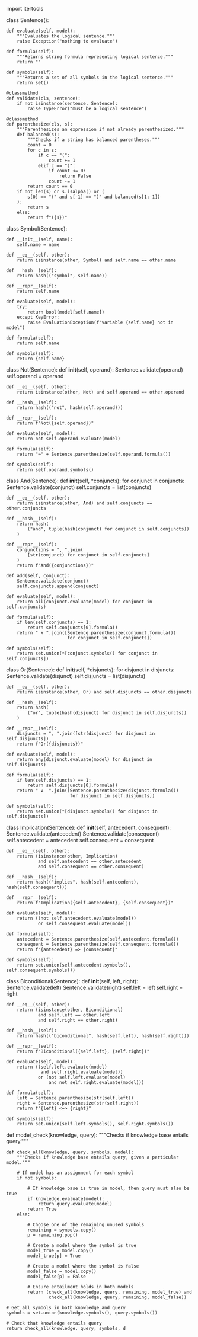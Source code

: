 import itertools


class Sentence():

    def evaluate(self, model):
        """Evaluates the logical sentence."""
        raise Exception("nothing to evaluate")

    def formula(self):
        """Returns string formula representing logical sentence."""
        return ""

    def symbols(self):
        """Returns a set of all symbols in the logical sentence."""
        return set()

    @classmethod
    def validate(cls, sentence):
        if not isinstance(sentence, Sentence):
            raise TypeError("must be a logical sentence")

    @classmethod
    def parenthesize(cls, s):
        """Parenthesizes an expression if not already parenthesized."""
        def balanced(s):
            """Checks if a string has balanced parentheses."""
            count = 0
            for c in s:
                if c == "(":
                    count += 1
                elif c == ")":
                    if count <= 0:
                        return False
                    count -= 1
            return count == 0
        if not len(s) or s.isalpha() or (
            s[0] == "(" and s[-1] == ")" and balanced(s[1:-1])
        ):
            return s
        else:
            return f"({s})"


class Symbol(Sentence):

    def __init__(self, name):
        self.name = name

    def __eq__(self, other):
        return isinstance(other, Symbol) and self.name == other.name

    def __hash__(self):
        return hash(("symbol", self.name))

    def __repr__(self):
        return self.name

    def evaluate(self, model):
        try:
            return bool(model[self.name])
        except KeyError:
            raise EvaluationException(f"variable {self.name} not in model")

    def formula(self):
        return self.name

    def symbols(self):
        return {self.name}


class Not(Sentence):
    def __init__(self, operand):
        Sentence.validate(operand)
        self.operand = operand

    def __eq__(self, other):
        return isinstance(other, Not) and self.operand == other.operand

    def __hash__(self):
        return hash(("not", hash(self.operand)))

    def __repr__(self):
        return f"Not({self.operand})"

    def evaluate(self, model):
        return not self.operand.evaluate(model)

    def formula(self):
        return "¬" + Sentence.parenthesize(self.operand.formula())

    def symbols(self):
        return self.operand.symbols()


class And(Sentence):
    def __init__(self, *conjuncts):
        for conjunct in conjuncts:
            Sentence.validate(conjunct)
        self.conjuncts = list(conjuncts)

    def __eq__(self, other):
        return isinstance(other, And) and self.conjuncts == other.conjuncts

    def __hash__(self):
        return hash(
            ("and", tuple(hash(conjunct) for conjunct in self.conjuncts))
        )

    def __repr__(self):
        conjunctions = ", ".join(
            [str(conjunct) for conjunct in self.conjuncts]
        )
        return f"And({conjunctions})"

    def add(self, conjunct):
        Sentence.validate(conjunct)
        self.conjuncts.append(conjunct)

    def evaluate(self, model):
        return all(conjunct.evaluate(model) for conjunct in self.conjuncts)

    def formula(self):
        if len(self.conjuncts) == 1:
            return self.conjuncts[0].formula()
        return " ∧ ".join([Sentence.parenthesize(conjunct.formula())
                           for conjunct in self.conjuncts])

    def symbols(self):
        return set.union(*[conjunct.symbols() for conjunct in self.conjuncts])


class Or(Sentence):
    def __init__(self, *disjuncts):
        for disjunct in disjuncts:
            Sentence.validate(disjunct)
        self.disjuncts = list(disjuncts)

    def __eq__(self, other):
        return isinstance(other, Or) and self.disjuncts == other.disjuncts

    def __hash__(self):
        return hash(
            ("or", tuple(hash(disjunct) for disjunct in self.disjuncts))
        )

    def __repr__(self):
        disjuncts = ", ".join([str(disjunct) for disjunct in self.disjuncts])
        return f"Or({disjuncts})"

    def evaluate(self, model):
        return any(disjunct.evaluate(model) for disjunct in self.disjuncts)

    def formula(self):
        if len(self.disjuncts) == 1:
            return self.disjuncts[0].formula()
        return " ∨  ".join([Sentence.parenthesize(disjunct.formula())
                            for disjunct in self.disjuncts])

    def symbols(self):
        return set.union(*[disjunct.symbols() for disjunct in self.disjuncts])


class Implication(Sentence):
    def __init__(self, antecedent, consequent):
        Sentence.validate(antecedent)
        Sentence.validate(consequent)
        self.antecedent = antecedent
        self.consequent = consequent

    def __eq__(self, other):
        return (isinstance(other, Implication)
                and self.antecedent == other.antecedent
                and self.consequent == other.consequent)

    def __hash__(self):
        return hash(("implies", hash(self.antecedent), hash(self.consequent)))

    def __repr__(self):
        return f"Implication({self.antecedent}, {self.consequent})"

    def evaluate(self, model):
        return ((not self.antecedent.evaluate(model))
                or self.consequent.evaluate(model))

    def formula(self):
        antecedent = Sentence.parenthesize(self.antecedent.formula())
        consequent = Sentence.parenthesize(self.consequent.formula())
        return f"{antecedent} => {consequent}"

    def symbols(self):
        return set.union(self.antecedent.symbols(), self.consequent.symbols())


class Biconditional(Sentence):
    def __init__(self, left, right):
        Sentence.validate(left)
        Sentence.validate(right)
        self.left = left
        self.right = right

    def __eq__(self, other):
        return (isinstance(other, Biconditional)
                and self.left == other.left
                and self.right == other.right)

    def __hash__(self):
        return hash(("biconditional", hash(self.left), hash(self.right)))

    def __repr__(self):
        return f"Biconditional({self.left}, {self.right})"

    def evaluate(self, model):
        return ((self.left.evaluate(model)
                 and self.right.evaluate(model))
                or (not self.left.evaluate(model)
                    and not self.right.evaluate(model)))

    def formula(self):
        left = Sentence.parenthesize(str(self.left))
        right = Sentence.parenthesize(str(self.right))
        return f"{left} <=> {right}"

    def symbols(self):
        return set.union(self.left.symbols(), self.right.symbols())


def model_check(knowledge, query):
    """Checks if knowledge base entails query."""

    def check_all(knowledge, query, symbols, model):
        """Checks if knowledge base entails query, given a particular model."""

        # If model has an assignment for each symbol
        if not symbols:

            # If knowledge base is true in model, then query must also be true
            if knowledge.evaluate(model):
                return query.evaluate(model)
            return True
        else:

            # Choose one of the remaining unused symbols
            remaining = symbols.copy()
            p = remaining.pop()

            # Create a model where the symbol is true
            model_true = model.copy()
            model_true[p] = True

            # Create a model where the symbol is false
            model_false = model.copy()
            model_false[p] = False

            # Ensure entailment holds in both models
            return (check_all(knowledge, query, remaining, model_true) and
                    check_all(knowledge, query, remaining, model_false))

    # Get all symbols in both knowledge and query
    symbols = set.union(knowledge.symbols(), query.symbols())

    # Check that knowledge entails query
    return check_all(knowledge, query, symbols, d
